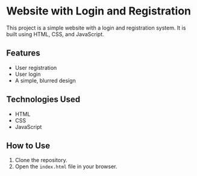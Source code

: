 # Website with Login and Registration

This project is a simple website with a login and registration system. It is built using HTML, CSS, and JavaScript.

## Features

- User registration
- User login
- A simple, blurred design

## Technologies Used

- HTML
- CSS
- JavaScript

## How to Use

1.  Clone the repository.
2.  Open the `index.html` file in your browser.
